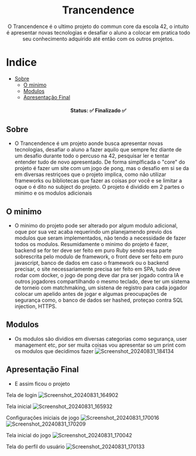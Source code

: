<h1 align="center"> 
	Trancendence
</h1>
<p align="center">
	O Trancendence é o ultimo projeto do commun core da escola 42, o intuito é apresentar novas tecnologias
  e desafiar o aluno a colocar em pratica todo seu conhecimento adquirido até então com os outros projetos.
</p>

Indice
=================
<!--ts-->
   * [Sobre](#Sobre)
     * [O minimo](#o-minimo)
     * [Modulos](#modulos)
     * [Apresentação Final](#apresentação-final)
<!--te-->

<h4 align="center"> 
	Status: ✅ Finalizado ✅
</h4>

## Sobre
  - O Trancendence é um projeto aonde busca apresentar novas tecnologias, desafiar o aluno a fazer aquilo que sempre fez diante de um desafio durante todo o percuso na 42,
pesquisar ler e tentar entender tudo de novo apresentado. De forma simplficada o "core" do projeto é fazer um site com um jogo de pong, mas o desafio em si se da em diversas
restriçoes que o projeto implica, como não utilizar frameworks ou bibliotecas que fazer as coisas por você e se limitar a oque o é dito no subject do projeto.
  O projeto é dividido em 2 partes o minimo e os modulos adicionais
  ## O minimo
   - O minimo do projeto pode ser alterado por algum modulo adicional, oque por sua vez acaba requerindo um planejamendo previo dos modulos que seram implementados,
    não tendo a necessidade de fazer todos os modulos.
      Resumidamente o minimo do projeto é fazer, backend se for ter deve ser feito em puro Ruby sendo essa parte sobrescrita pelo modulo de framework, o front deve ser feito em puro javascript,
      banco de dados em caso o framework ou o backend precisar, o site necessariamente precisa ser feito em SPA, tudo deve rodar com docker, o jogo de pong deve dar pra ser jogado contra IA
      e outros jogadores compartilhando o mesmo teclado, deve ter um sistema de torneio com matchmaking, um sistena de registro para cada jogador colocar um apelido antes de jogar e 
      algumas preocupações de segurança como, o banco de dados ser hashed, proteçao contra SQL injection, HTTPS.
  ## Modulos
   - Os modulos são dividios em diversas categorias como segurança, user management etc, por ser muita coisas vou apresentar so um print com os modulos que decidimos fazer
    ![Screenshot_20240831_184134](https://github.com/user-attachments/assets/ae3e2d2b-59c4-43e2-8808-98a0d883af8b)
  ## Apresentação Final
   - E assim ficou o projeto
    
   Tela de login
   ![Screenshot_20240831_164902](https://github.com/user-attachments/assets/a191d15f-62f8-4a83-89e7-cf0515e3a3ee)

   Tela inicial
   ![Screenshot_20240831_165932](https://github.com/user-attachments/assets/ebceb06a-a314-475f-b0c3-2f246b87954a)

   Configurações iniciais de jogo
    ![Screenshot_20240831_170016](https://github.com/user-attachments/assets/e9e0f4a0-4ba1-418d-a64e-acdba0411af3)
    ![Screenshot_20240831_170209](https://github.com/user-attachments/assets/57fe507d-6d41-41f4-92a2-1d67f663cb75)

   Tela inicial do jogo
    ![Screenshot_20240831_170042](https://github.com/user-attachments/assets/798c80e0-b341-4eee-8b90-e8f2ba5f2394)

   Tela do perfil do usuário
    ![Screenshot_20240831_170133](https://github.com/user-attachments/assets/87020cca-81a6-4ef5-be81-67b10878ad1b)
